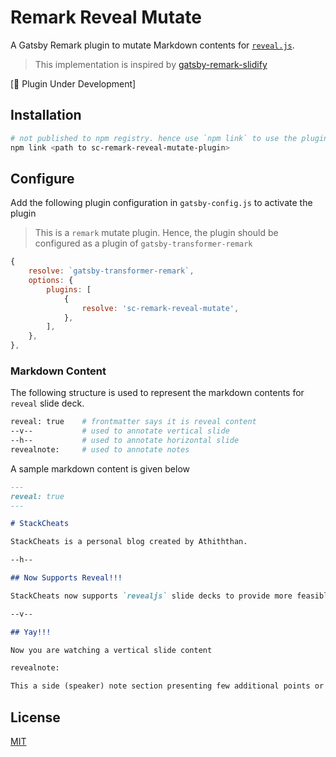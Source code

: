 # Remark Reveal Mutate

A Gatsby Remark plugin to mutate Markdown contents for [`reveal.js`](https://revealjs.com/).

> This implementation is inspired by [gatsby-remark-slidify](https://www.npmjs.com/package/gatsby-remark-slidify)

[:construction: Plugin Under Development]

## Installation

```sh
# not published to npm registry. hence use `npm link` to use the plugin locally
npm link <path to sc-remark-reveal-mutate-plugin>
```

## Configure

Add the following plugin configuration in `gatsby-config.js` to activate the plugin

> This is a `remark` mutate plugin. Hence, the plugin should be configured as a plugin of `gatsby-transformer-remark`

```js
{
    resolve: `gatsby-transformer-remark`,
    options: {
        plugins: [
            {
                resolve: 'sc-remark-reveal-mutate',
            },
        ],
    },
},
```

### Markdown Content

The following structure is used to represent the markdown contents for `reveal` slide deck.

```sh
reveal: true    # frontmatter says it is reveal content
--v--           # used to annotate vertical slide
--h--           # used to annotate horizontal slide
revealnote:     # used to annotate notes
```

A sample markdown content is given below

```md
---
reveal: true
---

# StackCheats

StackCheats is a personal blog created by Athiththan.

--h--

## Now Supports Reveal!!!

StackCheats now supports `revealjs` slide decks to provide more feasible contents. Now you can move down to learn more

--v--

## Yay!!!

Now you are watching a vertical slide content

revealnote:

This a side (speaker) note section presenting few additional points or notes relevant to this particular slide. 

```

## License

[MIT](LICENSE)
